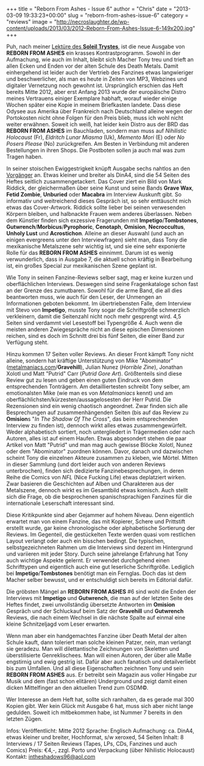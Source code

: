 +++
title = "Reborn From Ashes - Issue 6"
author = "Chris"
date = "2013-03-09 19:33:23+00:00"
slug = "reborn-from-ashes-issue-6"
category = "reviews"
image = "http://necroslaughter.de/wp-content/uploads/2013/03/2012-Reborn-From-Ashes-Issue-6-149x200.jpg"
+++

Puh, nach meiner <a href="http://necroslaughter.de/2013/02/soleil-tryste-issue-3/" title="Soleil Tryste – Issue 3">Lektüre des **Soleil Trystes**</a>, ist die neue Ausgabe von **REBORN FROM ASHES** ein krasses Kontrastprogramm. Sowohl in der Aufmachung, wie auch im Inhalt, bleibt sich Macher Tony treu und trieft an allen Ecken und Enden vor der alten Schule des Death Metals. Damit einhergehend ist leider auch der Vertrieb des Fanzines etwas langwieriger und beschwerlicher, als man es heute in Zeiten von MP3, Webzines und digitaler Vernetzung noch gewohnt ist. Ursprünglich erschien das Heft bereits Mitte 2012, aber erst Anfang 2013 wurde der europäische Distro meines Vertrauens einiger Exemplare habhaft, worauf wieder einige Wochen später eine Kopie in meinem Briefkasten landete. Dass diese Odysee aus Amerika über Frankreich nach Deutschland alleine wegen der Portokosten nicht ohne Folgen für den Preis blieb, muss ich wohl nicht weiter erwähnen. Soweit ich weiß, hat leider kein Distro aus der BRD das **REBORN FROM ASHES** im Bauchladen, sondern man muss auf _Nihilistic Holocaust_ (Fr), _Eldritch Lunar Miasma_ (Uk), _Memento Mori_ (E) oder _No Posers Please_ (No) zurückgreifen. Am Besten in Verbindung mit anderen Bestellungen in ihren Shops. Die Postboten sollen ja auch mal was zum Tragen haben.

In seiner stoischen Ewiggestrigkeit knüpft Ausgabe sechs nahtlos an den <a href="http://necroslaughter.de/2011/11/reborn-from-ashes-5-fanzine/" title="Reborn From Ashes #5 – Fanzine">Vorgänger</a> an. Etwas kleiner und breiter als DinA4, sind die 54 Seiten des Heftes seitlich zusammengetackert. Das Cover ziert ein Bild von Mark Riddick, der gleichermaßen über seine Kunst und seine Bands **Grave Wax**, **Fetid Zombie**, **Unburied** oder **Macabra** im Interview Auskunft gibt. So informativ und weitreichend dieses Gespräch ist, so sehr enttäuscht mich etwas das Cover-Artwork. Riddick sollte lieber bei seinen verwesenden Körpern bleiben, und halbnackte Frauen wem anderes überlassen.
Neben dem Künstler finden sich exzessive Fragerunden mit **Impetigo**/**Tombstones**, **Gutwrench**/**Morbicus**/**Pyrophoric**, **Cenotaph**, **Omision**, **Necroccultus**, **Unholy Lust** und **Acrostichon**. Alleine an dieser Auswahl (und auch an einigen evergreens unter den Interviewfragen) sieht man, dass Tony die mexikanische Metalszene sehr wichtig ist, und sie eine sehr exponierte Rolle für das **REBORN FROM ASHES** einnimmt. Darum ist es wenig verwunderlich, dass in Ausgabe 7, die aktuell schon kräftig in Bearbeitung ist, ein großes Special zur mexikanischen Szene geplant ist.

Wie Tony in seinen Fanzine-Reviews selber sagt, mag er keine kurzen und oberflächlichen Interviews. Deswegen sind seine Fragenkataloge schon fast an der Grenze des zumutbaren. Sowohl für die arme Band, die all dies beantworten muss, wie auch für den Leser, der Unmengen an Informationen geboten bekommt. Im übertriebensten Falle, dem Interview mit Stevo von **Impetigo**, musste Tony sogar die Schriftgröße schmerzlich verkleinern, damit die Seitenzahl nicht noch mehr gesprengt wird. 4,5 Seiten sind verdammt viel Lesestoff bei Typengröße 4. Auch wenn die meisten anderen Zwiegespräche nicht an diese epischen Dimensionen reichen, sind es doch im Schnitt drei bis fünf Seiten, die einer Band zur Verfügung steht.

Hinzu kommen 17 Seiten voller Reviews. An dieser Front kämpft Tony nicht alleine, sondern hat kräftige Unterstützung von Mike "Abominator" (<a href="http://metalmaniacs.com">metalmaniacs.com</a>/**Gravehill**), Julian Nunez (_Horrible Zine_), Jonathan Xolotl und Matt "Putrid" Carr (_Putrid Gore Art_). Größtenteils sind diese Review gut zu lesen und geben einen guten Eindruck von dem entsprechenden Tonträgern. Am detailliertesten schreibt Tony selber, am emotionalsten Mike (wie man es von _Metalmaniacs_ kennt) und am oberflächlichsten/kürzesten/aussagelosesten der Herr Putrid.
Die Rezensionen sind ein wenig chaotisch angeordnet. Zwar finden sich alle Besprechungen auf zusammenhängenden Seiten (bis auf  das Review zu **Omision**s "_In The Shadow Of The Cross_", das beim entsprechenden Interview zu finden ist), dennoch wirkt alles etwas zusammengewürfelt. Weder alphabetisch sortiert, noch untergliedert in Trägermedien oder nach Autoren, alles ist auf einem Haufen. Etwas abgesondert stehen die paar Artikel von Matt "Putrid" und man mag auch gewisse Blöcke Xolotl, Nunez oder dem "Abominator" zuordnen können. Davor, danach und dazwischen scheint Tony die einzelnen Akteure zusammen zu kleben, wie Mörtel. Mitten in dieser Sammlung (und dort leider auch von anderen Reviews unterbrochen), finden sich dedizierte Fanzinebesprechungen, in deren Reihe die Comics von _NFL_ (Nice Fucking Life) etwas deplatziert wirken. Zwar basieren die Geschichten auf Alben und Charakteren aus der Metalszene, dennoch wirkt es im Gesamtbild etwas komisch. Auch stellt sich die Frage, ob die besprochenen spanischsprachigen Fanzines für die internationale Leserschaft interessant sind.

Diese Kritikpunkte sind aber Gejammer auf hohem Niveau. Denn eigentlich erwartet man von einem Fanzine, das mit Kopierer, Schere und Prittstift erstellt wurde, gar keine chronologische oder alphabetische Sortierung der Reviews. Im Gegenteil, die gestückelten Texte werden quasi vom restlichen Layout verlangt oder auch ein bisschen bedingt. Die typischen, selbstgezeichneten Rahmen um die Interviews sind dezent im Hintergrund und variieren mit jeder Story. Durch seine jahrelange Erfahrung hat Tony auch wichtige Aspekte gelernt. Er verwendet durchgehend einen Schrifttypen und eigentlich auch eine gut leserliche Schriftgröße. Lediglich bei **Impetigo**/**Tombstones** benötigt man ein Fernglas. Doch das ist dem Macher selber bewusst, und er entschuldigt sich bereits im Editorial dafür.

Die gröbsten Mängel an **REBORN FROM ASHES** #6 sind wohl die Enden der Interviews mit **Impetigo** und **Gutwrench**, die man auf der letzten Seite des Heftes findet, zwei unvollständig übersetzte Antworten im **Omision** Gespräch und der Schluckauf beim Satz der **Gravehill** und **Gutwrench** Reviews, die nach einem Wechsel in die nächste Spalte auf einmal eine kleine Schnitzeljagd vom Leser erwarten.

Wenn man aber ein handgemachtes Fanzine über Death Metal der alten Schule kauft, dann toleriert man solche kleinen Patzer, nein, man verlangt sie geradezu. Man will dilettantische Zeichnungen von Skeletten und überstilisierte Genreklischees. Man will einen Autoren, der über alle Maße engstirnig und ewig gestrig ist. Dafür aber auch fanatisch und detailverliebt bis zum Umfallen. Und all diese Eigenschaften zeichnen Tony und sein **REBORN FROM ASHES** aus. Er betreibt sein Magazin aus voller Hingabe zur Musik und dem (fast schon elitären) Underground und zeigt damit einen dicken Mittelfinger an den aktuellen Trend zum OSDM©.

Wer Interesse an dem Heft hat, sollte sich ranhalten, da es gerade mal 300 Kopien gibt. Wer kein Glück mit Ausgabe 6 hat, muss sich aber nicht lange gedulden. Soweit ich mitbekommen habe, ist Nummer 7 bereits in den letzten Zügen.

Infos:
Veröffentlicht: Mitte 2012
Sprache: Englisch
Aufmachung: ca. DinA4, etwas kleiner und breiter, Hochformat, s/w xeroxed, 54 Seiten
Inhalt: 8 Interviews / 17 Seiten Reviews (Tapes, LPs, CDs, Fanzines und auch Comics)
Preis: €4,-, zzgl. Porto und Verpackung (über Nihilistic Holocaust)
Kontakt: <a href="mailto:intheshadows96@aol.com">intheshadows96@aol.com</a>

